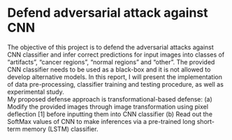 # Defend adversarial attack against CNN

The objective of this project is to defend the adversarial attacks against CNN classifier and infer correct predictions for input images into classes of “artifacts”, “cancer regions”, “normal regions” and “other”. The provided CNN classifier needs to be used as a black-box and it is not allowed to develop alternative models. In this report, I will present the implementation of data pre-processing, classifier training and testing procedure, as well as experimental study.  
My proposed defense approach is transformational-based defense:
(a)	Modify the provided images through image transformation using pixel deflection [1] before inputting them into CNN classifier
(b)	Read out the SoftMax values of CNN to make inferences via a pre-trained long short-term memory (LSTM) classifier. 
